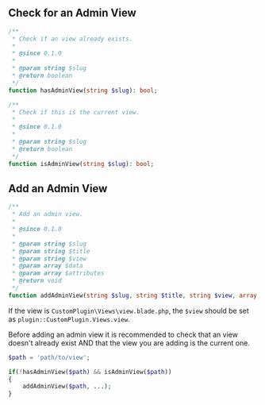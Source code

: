 ## Check for an Admin View
```php
/**
 * Check if an view already exists.
 *
 * @since 0.1.0
 * 
 * @param string $slug
 * @return boolean
 */
function hasAdminView(string $slug): bool;

/**
 * Check if this is the current view.
 *
 * @since 0.1.0
 *
 * @param string $slug
 * @return boolean
 */
function isAdminView(string $slug): bool;
```

## Add an Admin View
```php
/**
 * Add an admin view.
 *
 * @since 0.1.0
 *
 * @param string $slug
 * @param string $title
 * @param string $view
 * @param array $data
 * @param array $attributes
 * @return void
 */
function addAdminView(string $slug, string $title, string $view, array $data = [], array $attributes = []);
```

If the view is `CustomPlugin\Views\view.blade.php`, the `$view` should be set as `plugin::CustomPlugin.Views.view`.

Before adding an admin view it is recommended to check that an view doesn't already exist AND that the view you are adding is the current one.

```php
$path = 'path/to/view';

if(!hasAdminView($path) && isAdminView($path))
{
	addAdminView($path, ...);
}
```